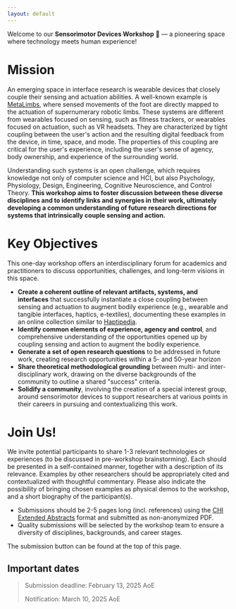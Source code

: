 ```yaml
---
layout: default
---
```


Welcome to our **Sensorimotor Devices Workshop** 🦾 — a pioneering space where technology meets human experience!  

# Mission

An emerging space in interface research is wearable devices that closely couple their sensing and actuation abilities. A well-known example is [MetaLimbs](https://dl.acm.org/doi/10.1145/3084822.3084837), where sensed movements of the foot are directly mapped to the actuation of supernumerary robotic limbs. These systems are different from wearables focused on sensing, such as fitness trackers, or wearables focused on actuation, such as VR headsets. They are characterized by tight coupling between the user's action and the resulting digital feedback from the device, in time, space, and mode. The properties of this coupling are critical for the user's experience, including the user's sense of agency, body ownership, and experience of the surrounding world.

Understanding such systems is an open challenge, which requires knowledge not only of computer science and HCI, but also Psychology, Physiology, Design, Engineering, Cognitive Neuroscience, and Control Theory.
 **This workshop aims to foster discussion between these diverse disciplines and to identify links and synergies in their work, ultimately developing a common understanding of future research directions for systems that intrinsically couple sensing and action.**

# Key Objectives
This one-day workshop offers an interdisciplinary forum for academics and practitioners to discuss opportunities, challenges, and long-term visions in this space.

* **Create a coherent outline of relevant artifacts, systems, and interfaces** that successfully instantiate a close coupling between sensing and actuation to augment bodily experience (e.g., wearable and tangible interfaces, haptics, e-textiles), documenting these examples in an online collection similar to [Haptipedia](https://haptipedia.org/).
* **Identify common elements of experience, agency and control**, and comprehensive understanding of the opportunities opened up by coupling sensing and action to augment the bodily experience.
* **Generate a set of open research questions** to be addressed in future work, creating research opportunities within a 5- and 50-year horizon
* **Share theoretical methodological grounding** between multi- and inter-disciplinary work, drawing on the diverse backgrounds of the community to outline a shared "success" criteria.
* **Solidify a community**, involving the creation of a special interest group, around sensorimotor devices to support researchers at various points in their careers in pursuing and contextualizing this work.


# Join Us!
We invite potential participants to share 1-3 relevant technologies or experiences (to be discussed in pre-workshop brainstorming). Each should be presented in a self-contained manner, together with a description of its relevance. Examples by other researchers should be appropriately cited and contextualized with thoughtful commentary. Please also indicate the possibility of bringing chosen examples as physical demos to the workshop, and a short biography of the participant(s).

* Submissions should be 2-5 pages long (incl. references) using the [CHI Extended Abstracts](https://chi2025.acm.org/chi-publication-formats/) format and submitted as non-anonymized PDF.
* Quality submissions will be selected by the workshop team to ensure a diversity of disciplines, backgrounds, and career stages.

The submission button can be found at the top of this page.


## Important dates

> Submission deadline: February 13, 2025 AoE
> 
> Notification: March 10, 2025 AoE



